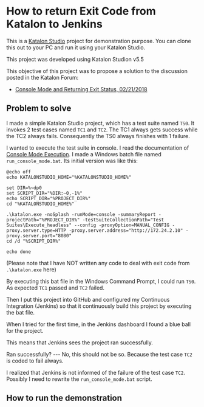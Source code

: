How to return Exit Code from Katalon to Jenkins
===============================================

This is a [Katalon Studio](https://www.katalon.com/) project for demonstration purpose. You can clone this out to your PC and run it using your Katalon Studio.

This project was developed using Katalon Studion v5.5

This objective of this project was to propose a solution to the discussion posted in the Katalon Forum:

- [Console Mode and Returning Exit Status, 02/21/2018](https://forum.katalon.com/discussion/5292/console-mode-and-returning-exit-status)

## Problem to solve

I made a simple Katalon Studio project, which has a test suite named `TS0`. It invokes 2 test cases named `TC1` and `TC2`. The TC1 always gets success while the TC2 always fails. Consequently the TS0 always finishes with 1 failure.

I wanted to execute the test suite in console. I read the documentation of [Console Mode Execution](https://docs.katalon.com/display/KD/Console+Mode+Execution). I made a Windows batch file named `run_console_mode.bat`. Its initial version was like this:
```
@echo off
echo KATALONSTUDIO_HOME="%KATALONSTUDIO_HOME%"

set DIR=%~dp0
set SCRIPT_DIR="%DIR:~0,-1%"
echo SCRIPT_DIR="%PROJECT_DIR%"
cd "%KATALONSTUDIO_HOME%"

.\katalon.exe -noSplash -runMode=console -summaryReport -projectPath="%PROJECT_DIR%" -testSuiteCollectionPath="Test Suites\Execute_headless" --config -proxyOption=MANUAL_CONFIG -proxy.server.type=HTTP -proxy.server.address="http://172.24.2.10" -proxy.server.port="8080"
cd /d "%SCRIPT_DIR%"

echo done
```
(Please note that I have NOT written any code to deal with exit code from `.\katalon.exe` here)


By executing this bat file in the Windows Command Prompt, I could run `TS0`. As expected `TC1` passed and `TC2` failed.

Then I put this project into GitHub and configured my Continuous Integration (Jenkins) so that it continuously build this project by executing the bat file.

When I tried for the first time, in the Jenkins dashboard I found a blue ball for the project.

This means that Jenkins sees the project ran successfully.

Ran successfully? --- No, this should not be so. Because the test case `TC2` is coded to fail always.

I realized that Jenkins is not informed of the failure of the test case `TC2`. Possibly I need to rewrite the `run_console_mode.bat` script.

## How to run the demonstration
